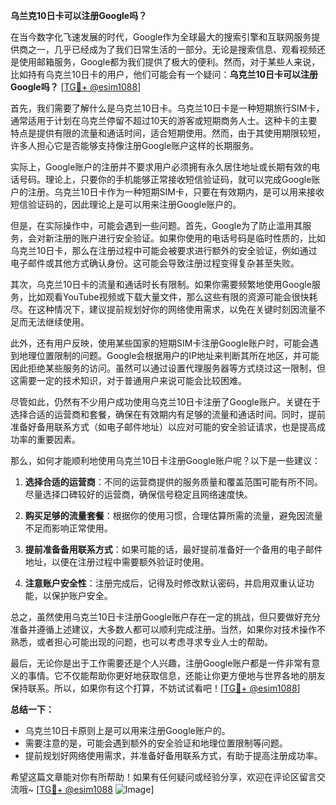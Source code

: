 **乌兰克10日卡可以注册Google吗？**

在当今数字化飞速发展的时代，Google作为全球最大的搜索引擎和互联网服务提供商之一，几乎已经成为了我们日常生活的一部分。无论是搜索信息、观看视频还是使用邮箱服务，Google都为我们提供了极大的便利。然而，对于某些人来说，比如持有乌克兰10日卡的用户，他们可能会有一个疑问：**乌克兰10日卡可以注册Google吗？** [[TG💪+ @esim1088](https://t.me/s/esim1088)]

首先，我们需要了解什么是乌克兰10日卡。乌克兰10日卡是一种短期旅行SIM卡，通常适用于计划在乌克兰停留不超过10天的游客或短期商务人士。这种卡的主要特点是提供有限的流量和通话时间，适合短期使用。然而，由于其使用期限较短，许多人担心它是否能够支持像注册Google账户这样的长期服务。

实际上，Google账户的注册并不要求用户必须拥有永久居住地址或长期有效的电话号码。理论上，只要你的手机能够正常接收短信验证码，就可以完成Google账户的注册。乌克兰10日卡作为一种短期SIM卡，只要在有效期内，是可以用来接收短信验证码的，因此理论上是可以用来注册Google账户的。

但是，在实际操作中，可能会遇到一些问题。首先，Google为了防止滥用其服务，会对新注册的账户进行安全验证。如果你使用的电话号码是临时性质的，比如乌克兰10日卡，那么在注册过程中可能会被要求进行额外的安全验证，例如通过电子邮件或其他方式确认身份。这可能会导致注册过程变得复杂甚至失败。

其次，乌克兰10日卡的流量和通话时长有限制。如果你需要频繁地使用Google服务，比如观看YouTube视频或下载大量文件，那么这些有限的资源可能会很快耗尽。在这种情况下，建议提前规划好你的网络使用需求，以免在关键时刻因流量不足而无法继续使用。

此外，还有用户反映，使用某些国家的短期SIM卡注册Google账户时，可能会遇到地理位置限制的问题。Google会根据用户的IP地址来判断其所在地区，并可能因此拒绝某些服务的访问。虽然可以通过设置代理服务器等方式绕过这一限制，但这需要一定的技术知识，对于普通用户来说可能会比较困难。

尽管如此，仍然有不少用户成功使用乌克兰10日卡注册了Google账户。关键在于选择合适的运营商和套餐，确保在有效期内有足够的流量和通话时间。同时，提前准备好备用联系方式（如电子邮件地址）以应对可能的安全验证请求，也是提高成功率的重要因素。

那么，如何才能顺利地使用乌克兰10日卡注册Google账户呢？以下是一些建议：

1. **选择合适的运营商**：不同的运营商提供的服务质量和覆盖范围可能有所不同。尽量选择口碑较好的运营商，确保信号稳定且网络速度快。

2. **购买足够的流量套餐**：根据你的使用习惯，合理估算所需的流量，避免因流量不足而影响正常使用。

3. **提前准备备用联系方式**：如果可能的话，最好提前准备好一个备用的电子邮件地址，以便在注册过程中需要额外验证时使用。

4. **注意账户安全性**：注册完成后，记得及时修改默认密码，并启用双重认证功能，以保护账户安全。

总之，虽然使用乌克兰10日卡注册Google账户存在一定的挑战，但只要做好充分准备并遵循上述建议，大多数人都可以顺利完成注册。当然，如果你对技术操作不熟悉，或者担心可能出现的问题，也可以考虑寻求专业人士的帮助。

最后，无论你是出于工作需要还是个人兴趣，注册Google账户都是一件非常有意义的事情。它不仅能帮助你更好地获取信息，还能让你更方便地与世界各地的朋友保持联系。所以，如果你有这个打算，不妨试试看吧！[[TG💪+ @esim1088](https://t.me/s/esim1088)]

**总结一下：**
- 乌克兰10日卡原则上是可以用来注册Google账户的。
- 需要注意的是，可能会遇到额外的安全验证和地理位置限制等问题。
- 提前规划好网络使用需求，并准备好备用联系方式，有助于提高注册成功率。

希望这篇文章能对你有所帮助！如果有任何疑问或经验分享，欢迎在评论区留言交流哦~ [[TG💪+ @esim1088](https://t.me/s/esim1088) ![Image](https://i.postimg.cc/4NQfJmqS/Snipaste-2025-05-13-00-14-12.png)]